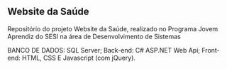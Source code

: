 ## Website da Saúde
Repositório do projeto Website da Saúde, realizado no Programa Jovem Aprendiz do SESI na área de Desenvolvimento de Sistemas

BANCO DE DADOS: SQL Server;
Back-end: C# ASP.NET Web Api;
Front-end: HTML, CSS E Javascript (com jQuery).
